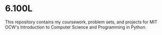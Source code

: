 # 6.100L
This repository contains my coursework, problem sets, and projects for MIT OCW's Introduction to Computer Science and Programming in Python.
